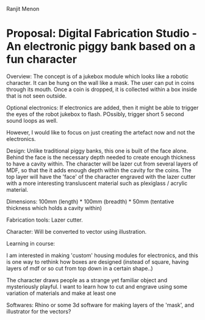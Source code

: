 Ranjit Menon 

Proposal: Digital Fabrication Studio - An electronic piggy bank based on a fun character
==========================

Overview: The concept is of a jukebox module which looks like a robotic character. It can be hung on the wall like a mask. The user can put in coins through its mouth. Once a coin is dropped, it is collected within a box inside that is not seen outside. 

Optional electronics:
If electronics are added, then it might be able to trigger the eyes of the robot jukebox to flash. POssibly, trigger short 5 second sound loops as well.

However, I would like to focus on just creating the artefact now and not the electronics.

 

Design: Unlike traditional piggy banks, this one is built of the face alone. Behind the face is the necessary depth needed to create enough thickness to have a cavity within.
The character will be lazer cut from several layers of MDF, so that the it adds enough depth within the cavity for the coins.
The top layer will have the 'face' of the character engraved with the lazer cutter with a more interesting transluscent material such as plexiglass / acrylic material.

Dimensions: 100mm (length) * 100mm (breadth) * 50mm (tentative thickness which holds a cavity within)

Fabrication tools: Lazer cutter.

Character: Will be converted to vector using illustration.

Learning in course: 

I am interested in making 'custom' housing modules for electronics, and this is one way to rethink how boxes are designed (instead of square, having layers of mdf or so cut from top down in a certain shape..)

The character draws people as a strange yet familiar object and mysteriously playful. I want to learn how to 
cut and engrave using some variation of materials and make at least one 


Softwares: Rhino or some 3d software for making layers of the 'mask', and illustrator for the vectors?

